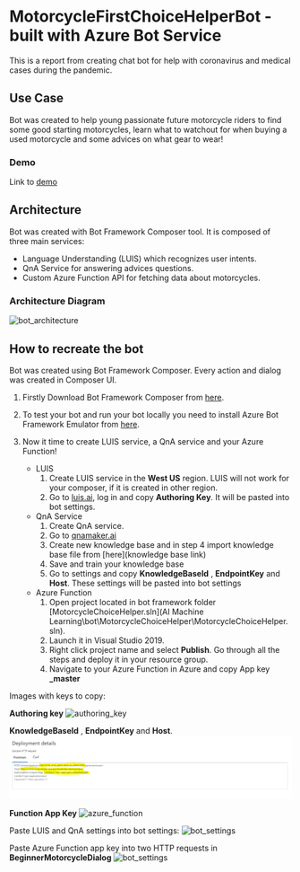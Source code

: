 # MotorcycleFirstChoiceHelperBot - built with Azure Bot Service

This is a report from creating chat bot for help with coronavirus and medical cases during the pandemic.

## Use Case

Bot was created to help young passionate future motorcycle riders to find some good starting motorcycles, learn what to watchout for when buying a used motorcycle and some advices on what gear to wear!

### Demo
Link to [demo](link_to_demo)

## Architecture

Bot was created with Bot Framework Composer tool.
It is composed of three main services:

- Language Understanding (LUIS) which recognizes user intents.
- QnA Service for answering advices questions.
- Custom Azure Function API for fetching data about motorcycles.

### Architecture Diagram

![bot_architecture](./bot/graphics/BotArchitecture.jpg "Azure Bot Architecture")

## How to recreate the bot

Bot was created using Bot Framework Composer. Every action and dialog was created in Composer UI.

1. Firstly Download Bot Framework Composer from [here](https://github.com/microsoft/BotFramework-Composer/releases).

2. To test your bot and run your bot locally you need to install Azure Bot Framework Emulator from [here](https://github.com/Microsoft/BotFramework-Emulator/releases).

3. Now it time to create LUIS service, a QnA service and your Azure Function!
   - LUIS
     1. Create LUIS service in the **West US** region. LUIS will not work for your composer, if it is created in other region.
     2. Go to [luis.ai](https://www.luis.ai), log in and copy **Authoring Key**. It will be pasted into bot settings.
   - QnA Service
     1. Create QnA service.
     2. Go to [qnamaker.ai](https://www.qnamaker.ai/)
     3. Create new knowledge base and in step 4 import knowledge base file from [here](knowledge base link)
     4. Save and train your knowledge base
     5. Go to settings and copy **KnowledgeBaseId** , **EndpointKey** and **Host**. These settings will be pasted into bot settings
   - Azure Function
     1. Open project located in bot framework folder [MotorcycleChoiceHelper.sln](AI Machine Learning\bot\MotorcycleChoiceHelper\MotorcycleChoiceHelper.sln).
     2. Launch it in Visual Studio 2019.
     3. Right click project name and select **Publish**. Go through all the steps and deploy it in your resource group.
     4. Navigate to your Azure Function in Azure and copy App key **_master**

Images with keys to copy:

**Authoring key**
![authoring_key](https://github.com/kolendomichal/AI-on-Microsoft-Azure/tree/master/AI%20Machine%20Learning/bot/graphics/authoring_key.png)

**KnowledgeBaseId** , **EndpointKey** and **Host**.
![qna](./graphics/qna.png)

**Function App Key**
![azure_function](https://github.com/kolendomichal/AI-on-Microsoft-Azure/tree/master/AI%20Machine%20Learning/bot/graphics/azure_function.png)

Paste LUIS and QnA settings into bot settings:
![bot_settings](https://github.com/kolendomichal/AI-on-Microsoft-Azure/tree/master/AI%20Machine%20Learning/bot/graphics/bot_settings.png)

Paste Azure Function app key into two HTTP requests in **BeginnerMotorcycleDialog**
![bot_settings](https://github.com/kolendomichal/AI-on-Microsoft-Azure/tree/master/AI%20Machine%20Learning/bot/graphics/http_req.png)